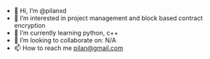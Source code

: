 - 👋 Hi, I’m @pilanxd
- 👀 I’m interested in project management and block based contract encryption
- 🌱 I’m currently learning python, c++
- 💞️ I’m looking to collaborate on: N/A
- 📫 How to reach me pilan@gmail.com

<!---
pilanxd/pilanxd is a ✨ special ✨ repository because its `README.md` (this file) appears on your GitHub profile.
You can click the Preview link to take a look at your changes.
--->
